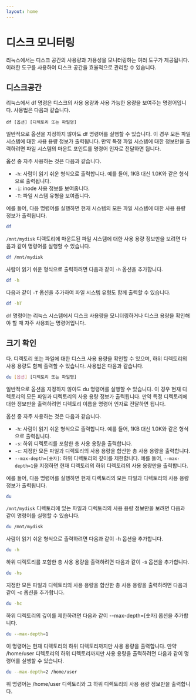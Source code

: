 ```yaml
---
layout: home
---
```


# 디스크 모니터링
리눅스에서는 디스크 공간의 사용량과 가용성을 모니터링하는 여러 도구가 제공됩니다. 이러한 도구를 사용하여 디스크 공간을 효율적으로 관리할 수 있습니다.

## 디스크공간
리눅스에서 df 명령은 디스크의 사용 용량과 사용 가능한 용량을 보여주는 명령어입니다. 사용법은 다음과 같습니다.

```
df [옵션] [디렉토리 또는 파일명]
```

일반적으로 옵션을 지정하지 않아도 df 명령어를 실행할 수 있습니다. 이 경우 모든 파일 시스템에 대한 사용 용량 정보가 출력됩니다. 만약 특정 파일 시스템에 대한 정보만을 출력하려면 파일 시스템의 마운트 포인트를 명령어 인자로 전달하면 됩니다.

옵션 중 자주 사용하는 것은 다음과 같습니다.

* `-h`: 사람이 읽기 쉬운 형식으로 출력합니다. 예를 들어, 1KB 대신 1.0K와 같은 형식으로 출력됩니다.
* `-i`: inode 사용 정보를 보여줍니다.
* `-T`: 파일 시스템 유형을 보여줍니다.

예를 들어, 다음 명령어를 실행하면 현재 시스템의 모든 파일 시스템에 대한 사용 용량 정보가 출력됩니다.

```bash
df
```

`/mnt/mydisk` 디렉토리에 마운트된 파일 시스템에 대한 사용 용량 정보만을 보려면 다음과 같이 명령어를 실행할 수 있습니다.

```bash
df /mnt/mydisk
```

사람이 읽기 쉬운 형식으로 출력하려면 다음과 같이 `-h` 옵션을 추가합니다.

```bash
df -h
```

다음과 같이 `-T` 옵션을 추가하여 파일 시스템 유형도 함께 출력할 수 있습니다.

```bash
df -hT
```

`df` 명령어는 리눅스 시스템에서 디스크 사용량을 모니터링하거나 디스크 용량을 확인해야 할 때 자주 사용되는 명령어입니다.

## 크기 확인
다. 디렉토리 또는 파일에 대한 디스크 사용 용량을 확인할 수 있으며, 하위 디렉토리의 사용 용량도 함께 출력할 수 있습니다. 사용법은 다음과 같습니다.

```bash
du [옵션] [디렉토리 또는 파일명]
```

일반적으로 옵션을 지정하지 않아도 du 명령어를 실행할 수 있습니다. 이 경우 현재 디렉토리의 모든 파일과 디렉토리의 사용 용량 정보가 출력됩니다. 만약 특정 디렉토리에 대한 정보만을 출력하려면 디렉토리 이름을 명령어 인자로 전달하면 됩니다.

옵션 중 자주 사용하는 것은 다음과 같습니다.

* `-h`: 사람이 읽기 쉬운 형식으로 출력합니다. 예를 들어, 1KB 대신 1.0K와 같은 형식으로 출력됩니다.
* `-s`: 하위 디렉토리를 포함한 총 사용 용량을 출력합니다.
* `-c`: 지정한 모든 파일과 디렉토리의 사용 용량을 합산한 총 사용 용량을 출력합니다.
* `--max-depth=[숫자]`: 하위 디렉토리의 깊이를 제한합니다. 예를 들어,  `--max-depth=1`을 지정하면 현재 디렉토리의 하위 디렉토리의 사용 용량만을 출력합니다.  

예를 들어, 다음 명령어를 실행하면 현재 디렉토리의 모든 파일과 디렉토리의 사용 용량 정보가 출력됩니다.

```bash
du
```

`/mnt/mydisk` 디렉토리에 있는 파일과 디렉토리의 사용 용량 정보만을 보려면 다음과 같이 명령어를 실행할 수 있습니다.

```bash
du /mnt/mydisk
```

사람이 읽기 쉬운 형식으로 출력하려면 다음과 같이 -h 옵션을 추가합니다.

```bash
du -h
```

하위 디렉토리를 포함한 총 사용 용량을 출력하려면 다음과 같이 -s 옵션을 추가합니다.  

```bash
du -hs
```

지정한 모든 파일과 디렉토리의 사용 용량을 합산한 총 사용 용량을 출력하려면 다음과 같이 -c 옵션을 추가합니다.  

```bash
du -hc
```

하위 디렉토리의 깊이를 제한하려면 다음과 같이 --max-depth=[숫자] 옵션을 추가합니다.  

```bash
du --max-depth=1
```

이 명령어는 현재 디렉토리의 하위 디렉토리까지만 사용 용량을 출력합니다. 만약 /home/user 디렉토리의 하위 디렉토리까지만 사용 용량을 출력하려면 다음과 같이 명령어를 실행할 수 있습니다.

```bash
du --max-depth=2 /home/user
```

위 명령어는 /home/user 디렉토리와 그 하위 디렉토리의 사용 용량 정보만을 출력합니다.